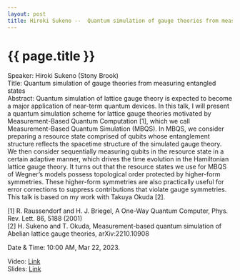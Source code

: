 ```yaml
---
layout: post
title: Hiroki Sukeno --  Quantum simulation of gauge theories from measuring entangled states
---
```


{{ page.title }}
================

Speaker: Hiroki Sukeno (Stony Brook)  
Title:  Quantum simulation of gauge theories from measuring entangled states  
Abstract: Quantum simulation of lattice gauge theory is expected to become a major application of near-term quantum devices. In this talk, I will present a quantum simulation scheme for lattice gauge theories motivated by Measurement-Based Quantum Computation [1], which we call Measurement-Based Quantum Simulation (MBQS). In MBQS, we consider preparing a resource state comprised of qubits whose entanglement structure reflects the spacetime structure of the simulated gauge theory. We then consider sequentially measuring qubits in the resource state in a certain adaptive manner, which drives the time evolution in the Hamiltonian lattice gauge theory. It turns out that the resource states we use for MBQS of Wegner’s models possess topological order protected by higher-form symmetries. These higher-form symmetries are also practically useful for error corrections to suppress contributions that violate gauge symmetries. This talk is based on my work with Takuya Okuda [2].    

[1] R. Raussendorf and H. J. Briegel, A One-Way Quantum Computer, Phys. Rev. Lett. 86, 5188 (2001)  
[2] H. Sukeno and T. Okuda, Measurement-based quantum simulation of Abelian lattice gauge theories, arXiv:2210.10908     

Date & Time: 10:00 AM, Mar 22, 2023.

Video: [Link](https://www.bilibili.com/video/BV1Mk4y147Es/?share_source=copy_web&vd_source=24b177539d23769c10e3e2d6f6e5e60d)  
Slides: [Link]( )